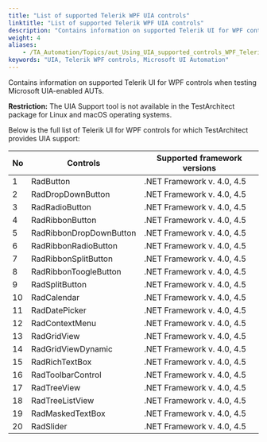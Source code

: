 ```yaml
--- 
title: "List of supported Telerik WPF UIA controls"
linktitle: "List of supported Telerik WPF UIA controls"
description: "Contains information on supported Telerik UI for WPF controls when testing Microsoft UIA-enabled AUTs."
weight: 4
aliases: 
    - /TA_Automation/Topics/aut_Using_UIA_supported_controls_WPF_Telerik.html
keywords: "UIA, Telerik WPF controls, Microsoft UI Automation"
---
```


Contains information on supported Telerik UI for WPF controls when testing Microsoft UIA-enabled AUTs.

**Restriction:** The UIA Support tool is not available in the TestArchitect package for Linux and macOS operating systems.

Below is the full list of Telerik UI for WPF controls for which TestArchitect provides UIA support:

|No|Controls|Supported framework versions|
|--|--------|----------------------------|
|1|RadButton|.NET Framework v. 4.0, 4.5|
|2|RadDropDownButton|.NET Framework v. 4.0, 4.5|
|3|RadRadioButton|.NET Framework v. 4.0, 4.5|
|4|RadRibbonButton|.NET Framework v. 4.0, 4.5|
|5|RadRibbonDropDownButton|.NET Framework v. 4.0, 4.5|
|6|RadRibbonRadioButton|.NET Framework v. 4.0, 4.5|
|7|RadRibbonSplitButton|.NET Framework v. 4.0, 4.5|
|8|RadRibbonToogleButton|.NET Framework v. 4.0, 4.5|
|9|RadSplitButton|.NET Framework v. 4.0, 4.5|
|10|RadCalendar|.NET Framework v. 4.0, 4.5|
|11|RadDatePicker|.NET Framework v. 4.0, 4.5|
|12|RadContextMenu|.NET Framework v. 4.0, 4.5|
|13|RadGridView|.NET Framework v. 4.0, 4.5|
|14|RadGridViewDynamic|.NET Framework v. 4.0, 4.5|
|15|RadRichTextBox|.NET Framework v. 4.0, 4.5|
|16|RadToolbarControl|.NET Framework v. 4.0, 4.5|
|17|RadTreeView|.NET Framework v. 4.0, 4.5|
|18|RadTreeListView|.NET Framework v. 4.0, 4.5|
|19|RadMaskedTextBox|.NET Framework v. 4.0, 4.5|
|20|RadSlider|.NET Framework v. 4.0, 4.5|




